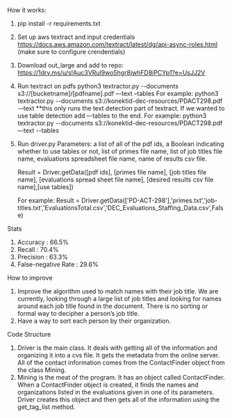 How it works:
1) pip install -r requirements.txt
2) Set up aws textract and input credentials  https://docs.aws.amazon.com/textract/latest/dg/api-async-roles.html (make sure to configure crendentials)
3) Download out_large and add to repo: https://1drv.ms/u/s!Auc3VRul9wo5hgr8jwhFD8iPCYp1?e=UsJJ2V
4)	Run textract on pdfs
python3 textractor.py --documents s3://[bucketname]/[pdfname].pdf –-text –tables
For example:
python3 textractor.py --documents s3://konektid-dec-resources/PDACT298.pdf -–text
 **this only runs the text detection part of textract. If we wanted to use table detection add –-tables to the end. 
For example:
python3 textractor.py --documents s3://konektid-dec-resources/PDACT298.pdf –-text --tables

5)	Run driver.py
	Parameters: a list of all of the pdf ids, a Boolean indicating whether to use tables or not, list of primes file name, list of job titles file name, evaluations spreadsheet file name, name of results csv file.

	Result = Driver.getData([pdf ids], [primes file name], [job titles file name], [evaluations spread sheet file name], [desired results csv file name],[use tables])

    For example:
    Result = Driver.getData(['PD-ACT-298'],'primes.txt','job-titles.txt','EvaluationsTotal.csv','DEC_Evaluations_Staffing_Data.csv',False)


 
Stats
1)	Accuracy : 66.5%
2)	Recall : 70.4%
3)	Precision : 63.3%
4)	False-negative Rate : 29.6%

How to improve
1)	Improve the algorithm used to match names with their job title. We are currently, looking through a large list of job titles and looking for names around each job title found in the document. There is no sorting or formal way to decipher a person’s job title. 
2)	Have a way to sort each person by their organization. 

Code Structure
1)	Driver is the main class. It deals with getting all of the information and organizing it into a cvs file. It gets the metadata from the online server. All of the contact information comes from the ContactFinder object from the class Mining. 
2)	Mining is the meat of the program. It has an object called ContactFinder. When a ContactFinder object is created, it finds the names and organizations listed in the evaluations given in one of its parameters. Driver creates this object and then gets all of the information using the get_tag_list method. 
